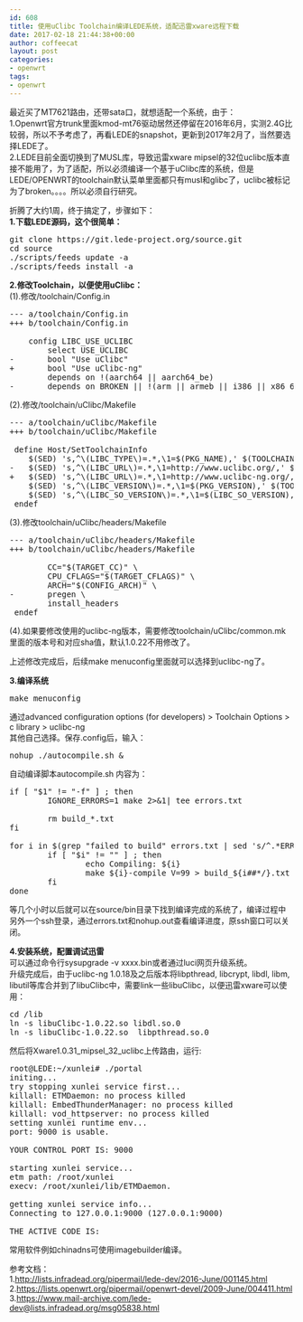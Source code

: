 ```yaml
---
id: 608
title: 使用uClibc Toolchain编译LEDE系统，适配迅雷xware远程下载
date: 2017-02-18 21:44:38+00:00
author: coffeecat
layout: post
categories:
- openwrt
tags:
- openwrt
---
```

最近买了MT7621路由，还带sata口，就想适配一个系统，由于：  
1.Openwrt官方trunk里面kmod-mt76驱动居然还停留在2016年6月，实测2.4G比较弱，所以不予考虑了，再看LEDE的snapshot，更新到2017年2月了，当然要选择LEDE了。  
2.LEDE目前全面切换到了MUSL库，导致迅雷xware mipsel的32位uclibc版本直接不能用了，为了适配，所以必须编译一个基于uClibc库的系统，但是LEDE/OPENWRT的toolchain默认菜单里面都只有musl和glibc了，uclibc被标记为了broken。。。。所以必须自行研究。

折腾了大约1周，终于搞定了，步骤如下：  
**1.下载LEDE源码，这个很简单：**  
<!--more-->

<pre class="lang:sh decode:true " >git clone https://git.lede-project.org/source.git
cd source
./scripts/feeds update -a
./scripts/feeds install -a</pre>

**2.修改Toolchain，以便使用uClibc：**  
(1).修改/toolchain/Config.in

<pre class="lang:vim decode:true " >--- a/toolchain/Config.in
+++ b/toolchain/Config.in
 
 	config LIBC_USE_UCLIBC
 		select USE_UCLIBC
-		bool "Use uClibc"
+		bool "Use uClibc-ng"
 		depends on !(aarch64 || aarch64_be)
-		depends on BROKEN || !(arm || armeb || i386 || x86_64 || mips || mipsel || mips64 || mips64el || powerpc)</pre>

(2).修改/toolchain/uClibc/Makefile 

<pre class="lang:vim decode:true " >--- a/toolchain/uClibc/Makefile
+++ b/toolchain/uClibc/Makefile

 define Host/SetToolchainInfo
 	$(SED) 's,^\(LIBC_TYPE\)=.*,\1=$(PKG_NAME),' $(TOOLCHAIN_DIR)/info.mk
-	$(SED) 's,^\(LIBC_URL\)=.*,\1=http://www.uclibc.org/,' $(TOOLCHAIN_DIR)/info.mk
+	$(SED) 's,^\(LIBC_URL\)=.*,\1=http://www.uclibc-ng.org/,' $(TOOLCHAIN_DIR)/info.mk
 	$(SED) 's,^\(LIBC_VERSION\)=.*,\1=$(PKG_VERSION),' $(TOOLCHAIN_DIR)/info.mk
 	$(SED) 's,^\(LIBC_SO_VERSION\)=.*,\1=$(LIBC_SO_VERSION),' $(TOOLCHAIN_DIR)/info.mk
 endef</pre>

(3).修改toolchain/uClibc/headers/Makefile

<pre class="lang:vim decode:true " >--- a/toolchain/uClibc/headers/Makefile
+++ b/toolchain/uClibc/headers/Makefile
 
 		CC="$(TARGET_CC)" \
 		CPU_CFLAGS="$(TARGET_CFLAGS)" \
 		ARCH="$(CONFIG_ARCH)" \
-		pregen \
 		install_headers
 endef</pre>

(4).如果要修改使用的uclibc-ng版本，需要修改toolchain/uClibc/common.mk里面的版本号和对应sha值，默认1.0.22不用修改了。

上述修改完成后，后续make menuconfig里面就可以选择到uclibc-ng了。

**3.编译系统**

<pre class="lang:sh decode:true " >make menuconfig</pre>

通过advanced configuration options (for developers) > Toolchain Options > c library > uclibc-ng  
其他自己选择。保存.config后，输入：

<pre class="lang:sh decode:true " >nohup ./autocompile.sh &</pre>

自动编译脚本autocompile.sh 内容为：

<pre class="lang:vim decode:true " >if [ "$1" != "-f" ] ; then
        IGNORE_ERRORS=1 make 2&gt;&1| tee errors.txt

        rm build_*.txt
fi

for i in $(grep "failed to build" errors.txt | sed 's/^.*ERROR:[[:space:]]*\([^[:space:]].*\) failed to build.*$/\1/' ) ; do
        if [ "$i" != "" ] ; then
                echo Compiling: ${i}
                make ${i}-compile V=99 &gt; build_${i##*/}.txt 2&gt;&1 || echo ${i} : Build failed, see build_${i##*/}.txt
        fi
done
</pre>

等几个小时以后就可以在source/bin目录下找到编译完成的系统了，编译过程中另外一个ssh登录，通过errors.txt和nohup.out查看编译进度，原ssh窗口可以关闭。

**4.安装系统，配置调试迅雷**  
可以通过命令行sysupgrade -v xxxx.bin或者通过luci网页升级系统。  
升级完成后，由于uclibc-ng 1.0.18及之后版本将libpthread, libcrypt, libdl, libm, libutil等库合并到了libuClibc中，需要link一些libuClibc，以便迅雷xware可以使用：

<pre class="lang:sh decode:true " >cd /lib
ln -s libuClibc-1.0.22.so libdl.so.0
ln -s libuClibc-1.0.22.so  libpthread.so.0 </pre>

然后将Xware1.0.31\_mipsel\_32_uclibc上传路由，运行:

<pre class="lang:sh decode:true " >root@LEDE:~/xunlei# ./portal
initing...
try stopping xunlei service first...
killall: ETMDaemon: no process killed
killall: EmbedThunderManager: no process killed
killall: vod_httpserver: no process killed
setting xunlei runtime env...
port: 9000 is usable.

YOUR CONTROL PORT IS: 9000

starting xunlei service...
etm path: /root/xunlei
execv: /root/xunlei/lib/ETMDaemon.

getting xunlei service info...
Connecting to 127.0.0.1:9000 (127.0.0.1:9000)

THE ACTIVE CODE IS: </pre>

常用软件例如chinadns可使用imagebuilder编译。  


参考文档：  
1.http://lists.infradead.org/pipermail/lede-dev/2016-June/001145.html  
2.https://lists.openwrt.org/pipermail/openwrt-devel/2009-June/004411.html  
3.https://www.mail-archive.com/lede-dev@lists.infradead.org/msg05838.html
